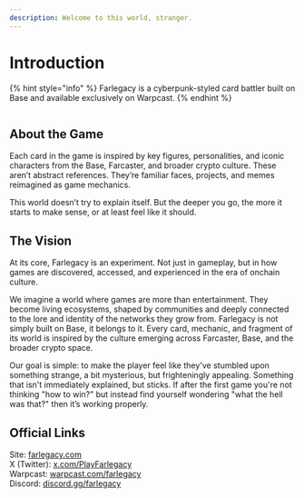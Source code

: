 ```yaml
---
description: Welcome to this world, stranger.
---
```


# Introduction

{% hint style="info" %}
Farlegacy is a cyberpunk-styled card battler built on Base and available exclusively on Warpcast.
{% endhint %}

<figure><img src=".gitbook/assets/image_2025-04-17_17-46-23.png" alt=""><figcaption></figcaption></figure>

## About the Game

Each card in the game is inspired by key figures, personalities, and iconic characters from the Base, Farcaster, and broader crypto culture. These aren’t abstract references. They’re familiar faces, projects, and memes reimagined as game mechanics.

This world doesn’t try to explain itself. But the deeper you go, the more it starts to make sense, or at least feel like it should.

## The Vision

At its core, Farlegacy is an experiment. Not just in gameplay, but in how games are discovered, accessed, and experienced in the era of onchain culture.

We imagine a world where games are more than entertainment. They become living ecosystems, shaped by communities and deeply connected to the lore and identity of the networks they grow from. Farlegacy is not simply built on Base, it belongs to it. Every card, mechanic, and fragment of its world is inspired by the culture emerging across Farcaster, Base, and the broader crypto space.

Our goal is simple: to make the player feel like they've stumbled upon something strange, a bit mysterious, but frighteningly appealing. Something that isn't immediately explained, but sticks. If after the first game you're not thinking "how to win?" but instead find yourself wondering "what the hell was that?" then it’s working properly.

## Official Links

Site: [farlegacy.com](https://farlegacy.com/)\
X (Twitter): [x.com/PlayFarlegacy](https://x.com/PlayFarlegacy)\
Warpcast: [warpcast.com/farlegacy](https://warpcast.com/farlegacy)\
Discord: [discord.gg/farlegacy](https://discord.com/invite/farlegacy)

